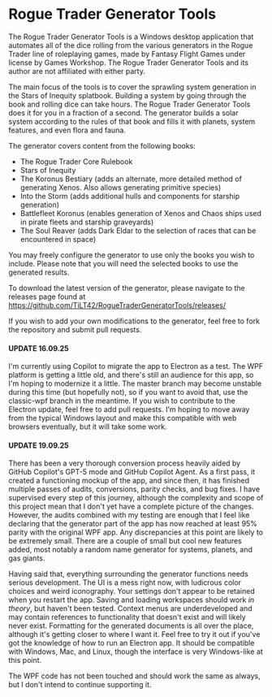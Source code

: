 # Rogue Trader Generator Tools
The Rogue Trader Generator Tools is a Windows desktop application that automates all of the dice rolling from the various generators in the Rogue Trader line of roleplaying games, made by Fantasy Flight Games under license by Games Workshop. The Rogue Trader Generator Tools and its author are not affiliated with either party.

The main focus of the tools is to cover the sprawling system generation in the Stars of Inequity splatbook. Building a system by going through the book and rolling dice can take hours. The Rogue Trader Generator Tools does it for you in a fraction of a second. The generator builds a solar system according to the rules of that book and fills it with planets, system features, and even flora and fauna. 

The generator covers content from the following books:
- The Rogue Trader Core Rulebook
- Stars of Inequity
- The Koronus Bestiary (adds an alternate, more detailed method of generating Xenos. Also allows generating primitive species)
- Into the Storm (adds additional hulls and components for starship generation)
- Battlefleet Koronus (enables generation of Xenos and Chaos ships used in pirate fleets and starship graveyards)
- The Soul Reaver (adds Dark Eldar to the selection of races that can be encountered in space)

You may freely configure the generator to use only the books you wish to include. Please note that you will need the selected books to use the generated results.

To download the latest version of the generator, please navigate to the releases page found at https://github.com/TiLT42/RogueTraderGeneratorTools/releases/

If you wish to add your own modifications to the generator, feel free to fork the repository and submit pull requests.

#### UPDATE 16.09.25
I'm currently using Copilot to migrate the app to Electron as a test. The WPF platform is getting a little old, and there's still an audience for this app, so I'm hoping to modernize it a little. The master branch may become unstable during this time (but hopefully not), so if you want to avoid that, use the classic-wpf branch in the meantime. 
If you wish to contribute to the Electron update, feel free to add pull requests. I'm hoping to move away from the typical Windows layout and make this compatible with web browsers eventually, but it will take some work.

#### UPDATE 19.09.25
There has been a very thorough conversion process heavily aided by GitHub Copilot's GPT-5 mode and GitHub Copilot Agent. As a first pass, it created a functioning mockup of the app, and since then, it has finished multiple passes of audits, conversions, parity checks, and bug fixes. I have supervised every step of this journey, although the complexity and scope of this project mean that I don't yet have a complete picture of the changes. However, the audits combined with my testing are enough that I feel like declaring that the generator part of the app has now reached at least 95% parity with the original WPF app. Any discrepancies at this point are likely to be extremely small. There are a couple of small but cool new features added, most notably a random name generator for systems, planets, and gas giants.

Having said that, everything surrounding the generator functions needs serious development. The UI is a mess right now, with ludicrous color choices and weird iconography. Your settings don't appear to be retained when you restart the app. Saving and loading workspaces should work *in theory*, but haven't been tested. Context menus are underdeveloped and may contain references to functionality that doesn't exist and will likely never exist. Formatting for the generated documents is all over the place, although it's getting closer to where I want it.
Feel free to try it out if you've got the knowledge of how to run an Electron app. It should be compatible with Windows, Mac, and Linux, though the interface is very Windows-like at this point.

The WPF code has not been touched and should work the same as always, but I don't intend to continue supporting it.
